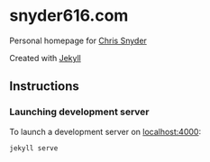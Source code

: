 snyder616.com
=============

Personal homepage for [Chris Snyder](http://www.snyder616.com)

Created with [Jekyll](http://jekyllrb.com/)

## Instructions ##

### Launching development server ###

To launch a development server on [localhost:4000](http://localhost:4000):

```Shell
jekyll serve
```


